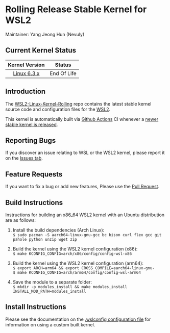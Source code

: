 # Rolling Release Stable Kernel for WSL2

Maintainer: Yang Jeong Hun (Nevuly)

## Current Kernel Status

| Kernel Version | Status |
|:--------------:|:------:|
| [Linux 6.3.x][wsl2-kernel-6.3] | End Of Life |

## Introduction

The [WSL2-Linux-Kernel-Rolling][wsl2-kernel-rolling] repo contains the latest stable kernel source code and
configuration files for the [WSL2][about-wsl2].

This kernel is automatically built via [Github Actions][gh-actions] CI whenever a [newer stable kernel is released][kernel-stable].

## Reporting Bugs

If you discover an issue relating to WSL or the WSL2 kernel, please report it on
the [Issues tab][issue].

## Feature Requests

If you want to fix a bug or add new features, Please use the [Pull Request][pr].

## Build Instructions

Instructions for building an x86_64 WSL2 kernel with an Ubuntu distribution are
as follows:

1. Install the build dependencies (Arch Linux):  
   `$ sudo pacman -S aarch64-linux-gnu-gcc bc bison curl flex gcc git pahole python unzip wget zip`

2. Build the kernel using the WSL2 kernel configuration (x86):  
   `$ make KCONFIG_CONFIG=arch/x86/config/config-wsl-x86`

3. Build the kernel using the WSL2 kernel configuration (arm64):  
   `$ export ARCH=arm64 && export CROSS_COMPILE=aarch64-linux-gnu-`  
   `$ make KCONFIG_CONFIG=arch/arm64/config/config-wsl-arm64`

4. Save the module to a separate folder:  
   `$ mkdir -p modules_install && make modules_install INSTALL_MOD_PATH=modules_install`

## Install Instructions

Please see the documentation on the [.wslconfig configuration
file][install-inst] for information on using a custom built kernel.

[wsl2-kernel-6.3]: https://github.com/Nevuly/WSL2-Linux-Kernel-Rolling/tree/wsl-6.3-rolling-eol
[wsl2-kernel-rolling]: https://github.com/Nevuly/WSL2-Linux-Kernel-Rolling
[about-wsl2]: https://docs.microsoft.com/en-us/windows/wsl/about#what-is-wsl-2
[gh-actions]: https://github.com/Nevuly/WSL2-Linux-Kernel-Rolling/actions
[kernel-stable]: https://git.kernel.org/pub/scm/linux/kernel/git/stable/linux.git/log/?h=linux-6.3.y
[issue]: https://github.com/Nevuly/WSL2-Linux-Kernel-Rolling/issues
[pr]: https://github.com/Nevuly/WSL2-Linux-Kernel-Rolling/pulls
[install-inst]: https://docs.microsoft.com/en-us/windows/wsl/wsl-config#configure-global-options-with-wslconfig
